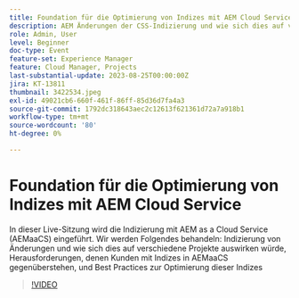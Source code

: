 ```yaml
---
title: Foundation für die Optimierung von Indizes mit AEM Cloud Service
description: AEM Änderungen der CSS-Indizierung und wie sich dies auf verschiedene Projekte auswirkt, Herausforderungen für Kunden mit Indizes in AEMaaCS und Best Practices für die Optimierung dieser Indizes
role: Admin, User
level: Beginner
doc-type: Event
feature-set: Experience Manager
feature: Cloud Manager, Projects
last-substantial-update: 2023-08-25T00:00:00Z
jira: KT-13811
thumbnail: 3422534.jpeg
exl-id: 49021cb6-660f-461f-86ff-85d36d7fa4a3
source-git-commit: 1792dc318643aec2c12613f621361d72a7a918b1
workflow-type: tm+mt
source-wordcount: '80'
ht-degree: 0%

---
```


# Foundation für die Optimierung von Indizes mit AEM Cloud Service

In dieser Live-Sitzung wird die Indizierung mit AEM as a Cloud Service (AEMaaCS) eingeführt. Wir werden Folgendes behandeln: Indizierung von Änderungen und wie sich dies auf verschiedene Projekte auswirken würde, Herausforderungen, denen Kunden mit Indizes in AEMaaCS gegenüberstehen, und Best Practices zur Optimierung dieser Indizes

>[!VIDEO](https://video.tv.adobe.com/v/3422534/?learn=on)
